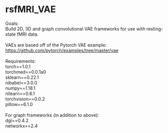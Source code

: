 # rsfMRI_VAE

Goals:<br>
Build 2D, 3D and graph convolutional VAE frameworks for use with resting-state fMRI data.<br>
<br>
VAEs are based off of the Pytorch VAE example: https://github.com/pytorch/examples/tree/master/vae<br>
<br>
Requirements:<br>
torch==1.0.1<br>
torchmed==0.0.1a0<br>
sklearn==0.22.1<br>
nibabel==3.0.0<br>
numpy==1.18.1<br>
nilearn==0.6.1<br>
torchvision==0.0.2<br>
pillow==6.1.0<br>
<br>
For graph frameworks (in addition to above):<br>
dgl==0.4.2<br>
networkx==2.4<br>
